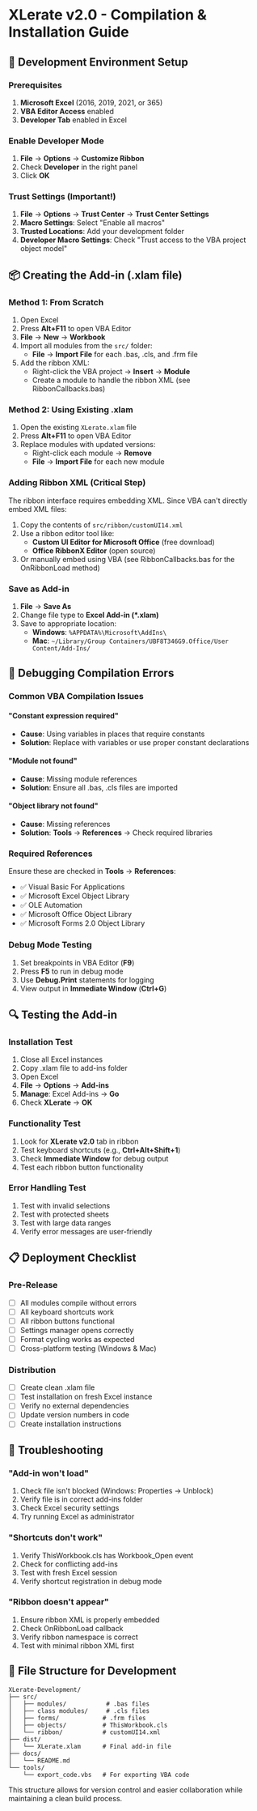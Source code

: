 # XLerate v2.0 - Compilation & Installation Guide

## 🔧 Development Environment Setup

### Prerequisites
1. **Microsoft Excel** (2016, 2019, 2021, or 365)
2. **VBA Editor Access** enabled
3. **Developer Tab** enabled in Excel

### Enable Developer Mode
1. **File** → **Options** → **Customize Ribbon**
2. Check **Developer** in the right panel
3. Click **OK**

### Trust Settings (Important!)
1. **File** → **Options** → **Trust Center** → **Trust Center Settings**
2. **Macro Settings**: Select "Enable all macros"
3. **Trusted Locations**: Add your development folder
4. **Developer Macro Settings**: Check "Trust access to the VBA project object model"

## 📦 Creating the Add-in (.xlam file)

### Method 1: From Scratch
1. Open Excel
2. Press **Alt+F11** to open VBA Editor
3. **File** → **New** → **Workbook**
4. Import all modules from the `src/` folder:
   - **File** → **Import File** for each .bas, .cls, and .frm file
5. Add the ribbon XML:
   - Right-click the VBA project → **Insert** → **Module**
   - Create a module to handle the ribbon XML (see RibbonCallbacks.bas)

### Method 2: Using Existing .xlam
1. Open the existing `XLerate.xlam` file
2. Press **Alt+F11** to open VBA Editor
3. Replace modules with updated versions:
   - Right-click each module → **Remove**
   - **File** → **Import File** for each new module

### Adding Ribbon XML (Critical Step)
The ribbon interface requires embedding XML. Since VBA can't directly embed XML files:

1. Copy the contents of `src/ribbon/customUI14.xml`
2. Use a ribbon editor tool like:
   - **Custom UI Editor for Microsoft Office** (free download)
   - **Office RibbonX Editor** (open source)
3. Or manually embed using VBA (see RibbonCallbacks.bas for the OnRibbonLoad method)

### Save as Add-in
1. **File** → **Save As**
2. Change file type to **Excel Add-in (*.xlam)**
3. Save to appropriate location:
   - **Windows**: `%APPDATA%\Microsoft\AddIns\`
   - **Mac**: `~/Library/Group Containers/UBF8T346G9.Office/User Content/Add-Ins/`

## 🐛 Debugging Compilation Errors

### Common VBA Compilation Issues

#### "Constant expression required"
- **Cause**: Using variables in places that require constants
- **Solution**: Replace with variables or use proper constant declarations

#### "Module not found"
- **Cause**: Missing module references
- **Solution**: Ensure all .bas, .cls files are imported

#### "Object library not found"
- **Cause**: Missing references
- **Solution**: **Tools** → **References** → Check required libraries

### Required References
Ensure these are checked in **Tools** → **References**:
- ✅ Visual Basic For Applications
- ✅ Microsoft Excel Object Library
- ✅ OLE Automation
- ✅ Microsoft Office Object Library
- ✅ Microsoft Forms 2.0 Object Library

### Debug Mode Testing
1. Set breakpoints in VBA Editor (**F9**)
2. Press **F5** to run in debug mode
3. Use **Debug.Print** statements for logging
4. View output in **Immediate Window** (**Ctrl+G**)

## 🔍 Testing the Add-in

### Installation Test
1. Close all Excel instances
2. Copy .xlam file to add-ins folder
3. Open Excel
4. **File** → **Options** → **Add-ins**
5. **Manage**: Excel Add-ins → **Go**
6. Check **XLerate** → **OK**

### Functionality Test
1. Look for **XLerate v2.0** tab in ribbon
2. Test keyboard shortcuts (e.g., **Ctrl+Alt+Shift+1**)
3. Check **Immediate Window** for debug output
4. Test each ribbon button functionality

### Error Handling Test
1. Test with invalid selections
2. Test with protected sheets
3. Test with large data ranges
4. Verify error messages are user-friendly

## 📋 Deployment Checklist

### Pre-Release
- [ ] All modules compile without errors
- [ ] All keyboard shortcuts work
- [ ] All ribbon buttons functional
- [ ] Settings manager opens correctly
- [ ] Format cycling works as expected
- [ ] Cross-platform testing (Windows & Mac)

### Distribution
- [ ] Create clean .xlam file
- [ ] Test installation on fresh Excel instance
- [ ] Verify no external dependencies
- [ ] Update version numbers in code
- [ ] Create installation instructions

## 🚨 Troubleshooting

### "Add-in won't load"
1. Check file isn't blocked (Windows: Properties → Unblock)
2. Verify file is in correct add-ins folder
3. Check Excel security settings
4. Try running Excel as administrator

### "Shortcuts don't work"
1. Verify ThisWorkbook.cls has Workbook_Open event
2. Check for conflicting add-ins
3. Test with fresh Excel session
4. Verify shortcut registration in debug mode

### "Ribbon doesn't appear"
1. Ensure ribbon XML is properly embedded
2. Check OnRibbonLoad callback
3. Verify ribbon namespace is correct
4. Test with minimal ribbon XML first

## 📁 File Structure for Development
```
XLerate-Development/
├── src/
│   ├── modules/           # .bas files
│   ├── class modules/     # .cls files  
│   ├── forms/            # .frm files
│   ├── objects/          # ThisWorkbook.cls
│   └── ribbon/           # customUI14.xml
├── dist/
│   └── XLerate.xlam      # Final add-in file
├── docs/
│   └── README.md
└── tools/
    └── export_code.vbs   # For exporting VBA code
```

This structure allows for version control and easier collaboration while maintaining a clean build process.